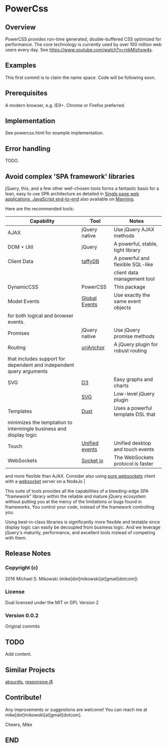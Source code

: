 PowerCss
========

Overview
--------
PowerCSS provides run-time generated, double-buffered CSS optimized for
performance. The core technology is currently used by over 100 million web 
users every day. See https://www.youtube.com/watch?v=rnkMjzhxw4s.

Examples
--------
This first commit is to claim the name space.  Code will be following soon.

Prerequisites
-------------
A modern browser, e.g. IE9+.  Chrome or Firefox preferred.

Implementation
--------------
See powercss.html for example implementation.

Error handling
--------------
TODO.

Avoid complex 'SPA framework' libraries 
---------------------------------------
jQuery, this, and  a few other well-chosen tools forms
a fantastic basis for a lean, easy to use SPA architecture
as detailed in [Single page web applications, JavaScript end-to-end][1]
also available on [Manning][2].

Here are the recommended tools:

| Capability   | Tool                | Notes                             |
| ------------ | ------------------- | ----------------------------------|
| AJAX         | jQuery native       | Use jQuery AJAX methods           |
| DOM + Util   | jQuery              | A powerful, stable, tight library |
| Client Data  | [taffyDB][3]        | A powerful and flexible SQL-like  |
|              |                     | client data management tool       |
| DynamicCSS   | PowerCSS            | This package                      |
| Model Events | [Global Events][4]  | Use exactly the same event objects
  for both logical and browser events.                                   |
| Promises     | jQuery native       | Use jQuery promise methods        |
| Routing      | [uriAnchor][5]      | A jQuery plugin for robust routing
  that includes support for dependent and independent query arguments    |
| SVG          | [D3][6]             | Easy graphs and charts            |
|              | [SVG][7]            | Low-level jQuery plugin           |
| Templates    | [Dust][8]           | Uses a powerful template DSL that 
  minimizes the temptation to intermingle  business and display logic    |
| Touch        | [Unified events][9] | Unified desktop and touch events  |
| WebSockets   | [Socket io][10]     | The WebSockets protocol is faster
  and more flexible than AJAX.  Consider also using [pure websockets][11]
  client with a [websocket][12] server on a NodeJs                       |

This suite of tools provides all the capabilities of a bleeding-edge 
SPA "framework" library within the reliable and mature jQuery ecosystem
without putting you at the mercy of the limitations or bugs found in
frameworks.  You control your code, instead of the framework controlling you.

Using best-in-class libraries is significantly more flexible and
testable since display logic can easily be decoupled from business logic.
And we leverage jQuery's maturity, performance, and excellent tools instead
of competing with them.

Release Notes
-------------
### Copyright (c)
2016 Michael S. Mikowski (mike[dot]mikowski[at]gmail[dotcom])

### License
Dual licensed under the MIT or GPL Version 2

### Version 0.0.2
Original commits

TODO
----
Add content.

Similar Projects
----------------
[absurdjs][13], [responsive.j$][14]

Contribute!
-----------
Any improvements or suggestions are welcome! You can reach me at
mike[dot]mikowski[at]gmail[dotcom].

Cheers, Mike

END
---

[1]:http://www.amazon.com/dp/1617290750
[2]:http://manning.com/mikowski
[3]:https://github.com/typicaljoe/taffydb
[4]:https://github.com/mmikowski/jquery.event.gevent
[5]:https://github.com/mmikowski/urianchor
[6]:https://github.com/mbostock/d3
[7]:http://keith-wood.name/svg.html
[8]:http://linkedin.github.io/dustjs
[9]:https://github.com/mmikowski/jquery.event.ue
[10]:http://socket.io
[11]:https://developer.mozilla.org/en-US/docs/Web/API/WebSockets_API/Writing_WebSocket_client_applications
[12]:https://www.npmjs.com/package/websocket
[13]:http://www.responsivejs.com/
[14]:http://absurdjs.com/

